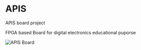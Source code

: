 # APIS
APIS board project

FPGA based Board for digital electronics educational puporse

![APIS Board](../document/APIS%20Board.JPG)
